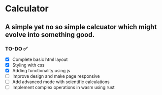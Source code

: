 # Calculator

## A simple yet no so simple calcuator which might evolve into something good.

### TO-DO ✅
- [x] Complete basic html layout
- [x] Styling with css
- [x] Adding functionality using js
- [ ] Improve design and make page responsive
- [ ] Add advanced mode with scientific calculations
- [ ] Implement complex operations in wasm using rust
